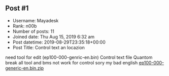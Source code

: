 ## Post #1
- Username: Mayadesk
- Rank: n00b
- Number of posts: 11
- Joined date: Thu Aug 15, 2019 6:32 am
- Post datetime: 2019-08-29T23:35:18+00:00
- Post Title: Control text an locazion

need tool for edit (ep100-000-genric-en.bin) Control text file
Quantom break all tool and bms not work for control sory my bad english
[ep100-000-generic-en.bin.zip](https://xentaxbackup.github.io/file/16667_ep100-000-generic-en.bin.zip)
